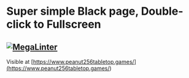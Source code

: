 # Super simple Black page, Double-click to Fullscreen

## [![MegaLinter](<https://github.com/PeanutAcoustics/BlackScreen/actions/workflows/mega-linter.yml/badge.svg>)](<https://github.com/PeanutAcoustics/BlackScreen/actions/workflows/mega-linter.yml>)

Visible at [https://www.peanut256tabletop.games/](<https://www.peanut256tabletop.games/>)
